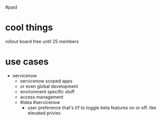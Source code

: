 #paid

# cool things
rollout board
free until 25 members

# use cases
- servicenow
	- servicenow scoped apps
	- or even global development
	- environment specific stuff
	- access management
	- #idea #servicenow 
		- user preference that's t/f to toggle beta features on or off. like elevated privies 
